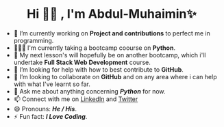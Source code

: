 # <div align = 'center'> Hi 👋🏼 , I'm Abdul-Muhaimin✨</div>


- 🔭 I’m currently working on **Project and contributions** to perfect me in programming.
- 👨🏼‍💻 I'm currently taking a bootcamp coourse on **Python**.
- 🌱 My next lesson's will hopefully be on another bootcamp, which i'll undertake **Full Stack Web Development** course.
- 🤔 I’m looking for help with how to best contribute to **GitHub**.
- 👯 I’m looking to collaborate on **GitHub** and on any area where i can help with what I've learnt so far.
- 💬 Ask me about anything concerning ***Python*** for now.
- 📫 Connect with me on [LinkedIn](https://www.linkedin.com/in/abdul-muhaimin-11450216a/) and [Twitter](https://twitter.com/Abdul_Muhaimin0)
- 😄 Pronouns: ***He / His***.
- ⚡ Fun fact: ***I Love Coding***.



<!--
**AbdulMuhaimin-1/AbdulMuhaimin-1** is a ✨ _special_ ✨ repository because its `README.md` (this file) appears on your GitHub profile.

Here are some ideas to get you started:

- 🔭 I’m currently working on ...
- 🌱 I’m currently learning ...
- 👯 I’m looking to collaborate on ...
- 🤔 I’m looking for help with ...
- 💬 Ask me about ...
- 📫 How to reach me: ...
- 😄 Pronouns: ...
- ⚡ Fun fact: ...
-->
